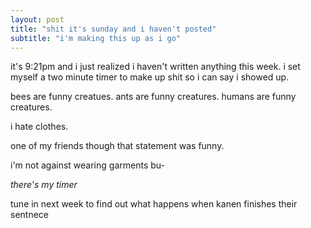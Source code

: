 ```yaml
---
layout: post
title: "shit it's sunday and i haven't posted"
subtitle: "i'm making this up as i go"
---
```


it's 9:21pm and i just realized i haven't written anything this week. i set myself a two minute timer to make up shit so i can say i showed up.

bees are funny creatues. ants are funny creatures. humans are funny creatures.

i hate clothes.

one of my friends though that statement was funny.

i'm not against wearing garments bu-

_there's my timer_

tune in next week to find out what happens when kanen finishes their sentnece
